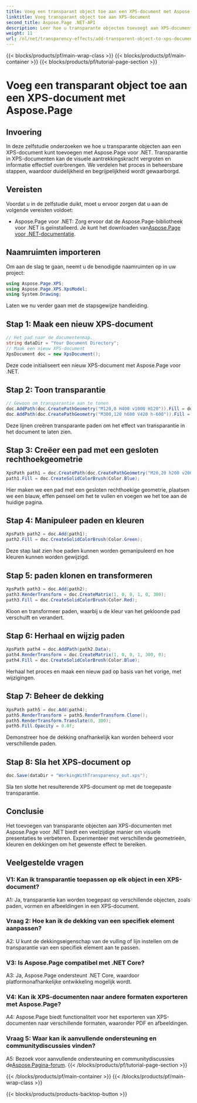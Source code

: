 ```yaml
---
title: Voeg een transparant object toe aan een XPS-document met Aspose.Page
linktitle: Voeg transparant object toe aan XPS-document
second_title: Aspose.Page .NET-API
description: Leer hoe u transparante objecten toevoegt aan XPS-documenten in .NET met behulp van Aspose.Page. Verbeter de visuele aantrekkingskracht met stapsgewijze begeleiding.
weight: 11
url: /nl/net/transparency-effects/add-transparent-object-to-xps-document/
---
```


{{< blocks/products/pf/main-wrap-class >}}
{{< blocks/products/pf/main-container >}}
{{< blocks/products/pf/tutorial-page-section >}}

# Voeg een transparant object toe aan een XPS-document met Aspose.Page

## Invoering

In deze zelfstudie onderzoeken we hoe u transparante objecten aan een XPS-document kunt toevoegen met Aspose.Page voor .NET. Transparantie in XPS-documenten kan de visuele aantrekkingskracht vergroten en informatie effectief overbrengen. We verdelen het proces in beheersbare stappen, waardoor duidelijkheid en begrijpelijkheid wordt gewaarborgd.

## Vereisten

Voordat u in de zelfstudie duikt, moet u ervoor zorgen dat u aan de volgende vereisten voldoet:

-  Aspose.Page voor .NET: Zorg ervoor dat de Aspose.Page-bibliotheek voor .NET is geïnstalleerd. Je kunt het downloaden van[Aspose.Page voor .NET-documentatie](https://reference.aspose.com/page/net/).

## Naamruimten importeren

Om aan de slag te gaan, neemt u de benodigde naamruimten op in uw project:

```csharp
using Aspose.Page.XPS;
using Aspose.Page.XPS.XpsModel;
using System.Drawing;
```

Laten we nu verder gaan met de stapsgewijze handleiding.

## Stap 1: Maak een nieuw XPS-document

```csharp
// Het pad naar de documentenmap.
string dataDir = "Your Document Directory";
// Maak een nieuw XPS-document
XpsDocument doc = new XpsDocument();
```

Deze code initialiseert een nieuw XPS-document met Aspose.Page voor .NET.

## Stap 2: Toon transparantie

```csharp
// Gewoon om transparantie aan te tonen
doc.AddPath(doc.CreatePathGeometry("M120,0 H400 v1000 H120")).Fill = doc.CreateSolidColorBrush(Color.Gray);
doc.AddPath(doc.CreatePathGeometry("M300,120 h600 V420 h-600")).Fill = doc.CreateSolidColorBrush(Color.Gray);
```

Deze lijnen creëren transparante paden om het effect van transparantie in het document te laten zien.

## Stap 3: Creëer een pad met een gesloten rechthoekgeometrie

```csharp
XpsPath path1 = doc.CreatePath(doc.CreatePathGeometry("M20,20 h200 v200 h-200 z"));
path1.Fill = doc.CreateSolidColorBrush(Color.Blue);
```

Hier maken we een pad met een gesloten rechthoekige geometrie, plaatsen we een blauw, effen penseel om het te vullen en voegen we het toe aan de huidige pagina.

## Stap 4: Manipuleer paden en kleuren

```csharp
XpsPath path2 = doc.Add(path1);
path2.Fill = doc.CreateSolidColorBrush(Color.Green);
```

Deze stap laat zien hoe paden kunnen worden gemanipuleerd en hoe kleuren kunnen worden gewijzigd.

## Stap 5: paden klonen en transformeren

```csharp
XpsPath path3 = doc.Add(path2);
path3.RenderTransform = doc.CreateMatrix(1, 0, 0, 1, 0, 300);
path3.Fill = doc.CreateSolidColorBrush(Color.Red);
```

Kloon en transformeer paden, waarbij u de kleur van het gekloonde pad verschuift en verandert.

## Stap 6: Herhaal en wijzig paden

```csharp
XpsPath path4 = doc.AddPath(path2.Data);
path4.RenderTransform = doc.CreateMatrix(1, 0, 0, 1, 300, 0);
path4.Fill = doc.CreateSolidColorBrush(Color.Blue);
```

Herhaal het proces en maak een nieuw pad op basis van het vorige, met wijzigingen.

## Stap 7: Beheer de dekking

```csharp
XpsPath path5 = doc.Add(path4);
path5.RenderTransform = path5.RenderTransform.Clone();
path5.RenderTransform.Translate(0, 300);
path5.Fill.Opacity = 0.8f;
```

Demonstreer hoe de dekking onafhankelijk kan worden beheerd voor verschillende paden.

## Stap 8: Sla het XPS-document op

```csharp
doc.Save(dataDir + "WorkingWithTransparency_out.xps");
```

Sla ten slotte het resulterende XPS-document op met de toegepaste transparantie.

## Conclusie

Het toevoegen van transparante objecten aan XPS-documenten met Aspose.Page voor .NET biedt een veelzijdige manier om visuele presentaties te verbeteren. Experimenteer met verschillende geometrieën, kleuren en dekkingen om het gewenste effect te bereiken.

## Veelgestelde vragen

### V1: Kan ik transparantie toepassen op elk object in een XPS-document?

A1: Ja, transparantie kan worden toegepast op verschillende objecten, zoals paden, vormen en afbeeldingen in een XPS-document.

### Vraag 2: Hoe kan ik de dekking van een specifiek element aanpassen?

A2: U kunt de dekkingseigenschap van de vulling of lijn instellen om de transparantie van een specifiek element aan te passen.

### V3: Is Aspose.Page compatibel met .NET Core?

A3: Ja, Aspose.Page ondersteunt .NET Core, waardoor platformonafhankelijke ontwikkeling mogelijk wordt.

### V4: Kan ik XPS-documenten naar andere formaten exporteren met Aspose.Page?

A4: Aspose.Page biedt functionaliteit voor het exporteren van XPS-documenten naar verschillende formaten, waaronder PDF en afbeeldingen.

### Vraag 5: Waar kan ik aanvullende ondersteuning en communitydiscussies vinden?

 A5: Bezoek voor aanvullende ondersteuning en communitydiscussies de[Aspose.Pagina-forum](https://forum.aspose.com/c/page/39).
{{< /blocks/products/pf/tutorial-page-section >}}

{{< /blocks/products/pf/main-container >}}
{{< /blocks/products/pf/main-wrap-class >}}

{{< blocks/products/products-backtop-button >}}
